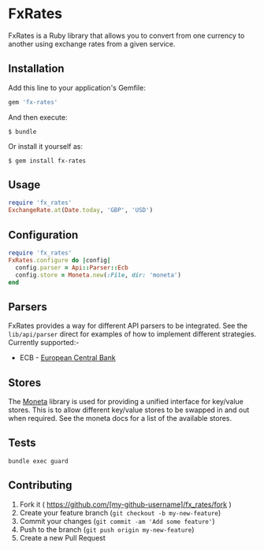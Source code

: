 # FxRates

FxRates is a Ruby library that allows you to convert from one currency to another
using exchange rates from a given service.

## Installation

Add this line to your application's Gemfile:

```ruby
gem 'fx-rates'
```

And then execute:

    $ bundle

Or install it yourself as:

    $ gem install fx-rates

## Usage

```ruby
require 'fx_rates'
ExchangeRate.at(Date.today, 'GBP', 'USD')
````

## Configuration

```ruby
require 'fx_rates'
FxRates.configure do |config|
  config.parser = Api::Parser::Ecb
  config.store = Moneta.new(:File, dir: 'moneta')
end
````

## Parsers

FxRates provides a way for different API parsers to be integrated. See the `lib/api/parser`
direct for examples of how to implement different strategies. Currently supported:-

* ECB - [European Central Bank](http://www.ecb.europa.eu/stats/eurofxref/eurofxref­hist­90d.xml)

## Stores

The [Moneta](https://github.com/minad/moneta) library is used for providing a unified
interface for key/value stores. This is to allow different key/value stores to be swapped
in and out when required. See the moneta docs for a list of the available stores.

## Tests

    bundle exec guard

## Contributing

1. Fork it ( https://github.com/[my-github-username]/fx_rates/fork )
2. Create your feature branch (`git checkout -b my-new-feature`)
3. Commit your changes (`git commit -am 'Add some feature'`)
4. Push to the branch (`git push origin my-new-feature`)
5. Create a new Pull Request
